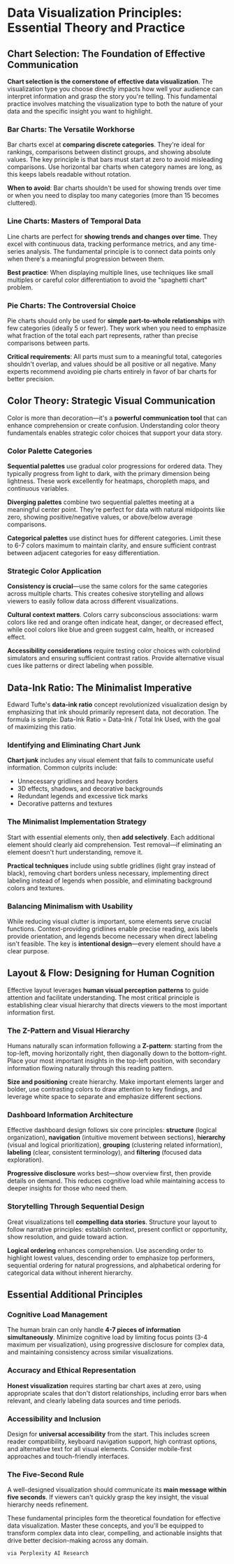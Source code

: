 # Data Visualization Principles: Essential Theory and Practice

## Chart Selection: The Foundation of Effective Communication

**Chart selection is the cornerstone of effective data visualization**. The visualization type you choose directly impacts how well your audience can interpret information and grasp the story you're telling. This fundamental practice involves matching the visualization type to both the nature of your data and the specific insight you want to highlight.

### Bar Charts: The Versatile Workhorse

Bar charts excel at **comparing discrete categories**. They're ideal for rankings, comparisons between distinct groups, and showing absolute values. The key principle is that bars must start at zero to avoid misleading comparisons. Use horizontal bar charts when category names are long, as this keeps labels readable without rotation.

**When to avoid**: Bar charts shouldn't be used for showing trends over time or when you need to display too many categories (more than 15 becomes cluttered).

### Line Charts: Masters of Temporal Data

Line charts are perfect for **showing trends and changes over time**. They excel with continuous data, tracking performance metrics, and any time-series analysis. The fundamental principle is to connect data points only when there's a meaningful progression between them.

**Best practice**: When displaying multiple lines, use techniques like small multiples or careful color differentiation to avoid the "spaghetti chart" problem.

### Pie Charts: The Controversial Choice

Pie charts should only be used for **simple part-to-whole relationships** with few categories (ideally 5 or fewer). They work when you need to emphasize what fraction of the total each part represents, rather than precise comparisons between parts.

**Critical requirements**: All parts must sum to a meaningful total, categories shouldn't overlap, and values should be all positive or all negative. Many experts recommend avoiding pie charts entirely in favor of bar charts for better precision.

## Color Theory: Strategic Visual Communication

Color is more than decoration—it's a **powerful communication tool** that can enhance comprehension or create confusion. Understanding color theory fundamentals enables strategic color choices that support your data story.

### Color Palette Categories

**Sequential palettes** use gradual color progressions for ordered data. They typically progress from light to dark, with the primary dimension being lightness. These work excellently for heatmaps, choropleth maps, and continuous variables.

**Diverging palettes** combine two sequential palettes meeting at a meaningful center point. They're perfect for data with natural midpoints like zero, showing positive/negative values, or above/below average comparisons.

**Categorical palettes** use distinct hues for different categories. Limit these to 6-7 colors maximum to maintain clarity, and ensure sufficient contrast between adjacent categories for easy differentiation.

### Strategic Color Application

**Consistency is crucial**—use the same colors for the same categories across multiple charts. This creates cohesive storytelling and allows viewers to easily follow data across different visualizations.

**Cultural context matters**. Colors carry subconscious associations: warm colors like red and orange often indicate heat, danger, or decreased effect, while cool colors like blue and green suggest calm, health, or increased effect.

**Accessibility considerations** require testing color choices with colorblind simulators and ensuring sufficient contrast ratios. Provide alternative visual cues like patterns or direct labeling when possible.

## Data-Ink Ratio: The Minimalist Imperative

Edward Tufte's **data-ink ratio** concept revolutionized visualization design by emphasizing that ink should primarily represent data, not decoration. The formula is simple: Data-Ink Ratio = Data-Ink / Total Ink Used, with the goal of maximizing this ratio.

### Identifying and Eliminating Chart Junk

**Chart junk** includes any visual element that fails to communicate useful information. Common culprits include:

- Unnecessary gridlines and heavy borders
- 3D effects, shadows, and decorative backgrounds
- Redundant legends and excessive tick marks
- Decorative patterns and textures


### The Minimalist Implementation Strategy

Start with essential elements only, then **add selectively**. Each additional element should clearly aid comprehension. Test removal—if eliminating an element doesn't hurt understanding, remove it.

**Practical techniques** include using subtle gridlines (light gray instead of black), removing chart borders unless necessary, implementing direct labeling instead of legends when possible, and eliminating background colors and textures.

### Balancing Minimalism with Usability

While reducing visual clutter is important, some elements serve crucial functions. Context-providing gridlines enable precise reading, axis labels provide orientation, and legends become necessary when direct labeling isn't feasible. The key is **intentional design**—every element should have a clear purpose.

## Layout \& Flow: Designing for Human Cognition

Effective layout leverages **human visual perception patterns** to guide attention and facilitate understanding. The most critical principle is establishing clear visual hierarchy that directs viewers to the most important information first.

### The Z-Pattern and Visual Hierarchy

Humans naturally scan information following a **Z-pattern**: starting from the top-left, moving horizontally right, then diagonally down to the bottom-right. Place your most important insights in the top-left position, with secondary information flowing naturally through this reading pattern.

**Size and positioning** create hierarchy. Make important elements larger and bolder, use contrasting colors to draw attention to key findings, and leverage white space to separate and emphasize different sections.

### Dashboard Information Architecture

Effective dashboard design follows six core principles: **structure** (logical organization), **navigation** (intuitive movement between sections), **hierarchy** (visual and logical prioritization), **grouping** (clustering related information), **labeling** (clear, consistent terminology), and **filtering** (focused data exploration).

**Progressive disclosure** works best—show overview first, then provide details on demand. This reduces cognitive load while maintaining access to deeper insights for those who need them.

### Storytelling Through Sequential Design

Great visualizations tell **compelling data stories**. Structure your layout to follow narrative principles: establish context, present conflict or opportunity, show resolution, and guide toward action.

**Logical ordering** enhances comprehension. Use ascending order to highlight lowest values, descending order to emphasize top performers, sequential ordering for natural progressions, and alphabetical ordering for categorical data without inherent hierarchy.

## Essential Additional Principles

### Cognitive Load Management

The human brain can only handle **4-7 pieces of information simultaneously**. Minimize cognitive load by limiting focus points (3-4 maximum per visualization), using progressive disclosure for complex data, and maintaining consistency across similar visualizations.

### Accuracy and Ethical Representation

**Honest visualization** requires starting bar chart axes at zero, using appropriate scales that don't distort relationships, including error bars when relevant, and clearly labeling data sources and time periods.

### Accessibility and Inclusion

Design for **universal accessibility** from the start. This includes screen reader compatibility, keyboard navigation support, high contrast options, and alternative text for all visual elements. Consider mobile-first approaches and touch-friendly interfaces.

### The Five-Second Rule

A well-designed visualization should communicate its **main message within five seconds**. If viewers can't quickly grasp the key insight, the visual hierarchy needs refinement.

These fundamental principles form the theoretical foundation for effective data visualization. Master these concepts, and you'll be equipped to transform complex data into clear, compelling, and actionable insights that drive better decision-making across any domain.

`via Perplexity AI Research`